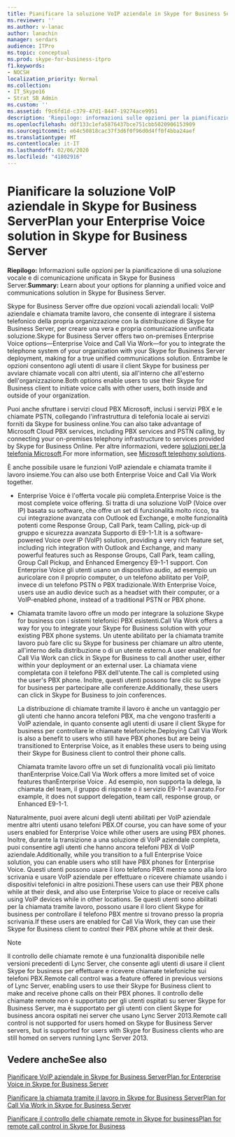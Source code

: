 ```yaml
---
title: Pianificare la soluzione VoIP aziendale in Skype for Business Server
ms.reviewer: ''
ms.author: v-lanac
author: lanachin
manager: serdars
audience: ITPro
ms.topic: conceptual
ms.prod: skype-for-business-itpro
f1.keywords:
- NOCSH
localization_priority: Normal
ms.collection:
- IT_Skype16
- Strat_SB_Admin
ms.custom: ''
ms.assetid: f9c6fd1d-c379-47d1-8447-19274ace9951
description: 'Riepilogo: informazioni sulle opzioni per la pianificazione di una soluzione vocale e di comunicazione unificata in Skype for Business Server.'
ms.openlocfilehash: ddf133c1efa5876437bce751cbb5020906153909
ms.sourcegitcommit: e64c50818cac37f3d6f0f96d0d4ff0f4bba24aef
ms.translationtype: MT
ms.contentlocale: it-IT
ms.lasthandoff: 02/06/2020
ms.locfileid: "41802916"
---
```

# <a name="plan-your-enterprise-voice-solution-in-skype-for-business-server"></a><span data-ttu-id="9130a-103">Pianificare la soluzione VoIP aziendale in Skype for Business Server</span><span class="sxs-lookup"><span data-stu-id="9130a-103">Plan your Enterprise Voice solution in Skype for Business Server</span></span>
 
<span data-ttu-id="9130a-104">**Riepilogo:** Informazioni sulle opzioni per la pianificazione di una soluzione vocale e di comunicazione unificata in Skype for Business Server.</span><span class="sxs-lookup"><span data-stu-id="9130a-104">**Summary:** Learn about your options for planning a unified voice and communications solution in Skype for Business Server.</span></span>
  
<span data-ttu-id="9130a-105">Skype for Business Server offre due opzioni vocali aziendali locali: VoIP aziendale e chiamata tramite lavoro, che consente di integrare il sistema telefonico della propria organizzazione con la distribuzione di Skype for Business Server, per creare una vera e propria comunicazione unificata soluzione.</span><span class="sxs-lookup"><span data-stu-id="9130a-105">Skype for Business Server offers two on-premises Enterprise Voice options—Enterprise Voice and Call Via Work—for you to integrate the telephone system of your organization with your Skype for Business Server deployment, making for a true unified communications solution.</span></span> <span data-ttu-id="9130a-106">Entrambe le opzioni consentono agli utenti di usare il client Skype for business per avviare chiamate vocali con altri utenti, sia all'interno che all'esterno dell'organizzazione.</span><span class="sxs-lookup"><span data-stu-id="9130a-106">Both options enable users to use their Skype for Business client to initiate voice calls with other users, both inside and outside of your organization.</span></span>
  
<span data-ttu-id="9130a-107">Puoi anche sfruttare i servizi cloud PBX Microsoft, inclusi i servizi PBX e le chiamate PSTN, collegando l'infrastruttura di telefonia locale ai servizi forniti da Skype for business online.</span><span class="sxs-lookup"><span data-stu-id="9130a-107">You can also take advantage of Microsoft Cloud PBX services, including PBX services and PSTN calling, by connecting your on-premises telephony infrastructure to services provided by Skype for Business Online.</span></span> <span data-ttu-id="9130a-108">Per altre informazioni, vedere [soluzioni per la telefonia Microsoft](https://docs.microsoft.com/SkypeForBusiness/hybrid/msft-telephony-solutions).</span><span class="sxs-lookup"><span data-stu-id="9130a-108">For more information, see [Microsoft telephony solutions](https://docs.microsoft.com/SkypeForBusiness/hybrid/msft-telephony-solutions).</span></span>
  
<span data-ttu-id="9130a-109">È anche possibile usare le funzioni VoIP aziendale e chiamata tramite il lavoro insieme.</span><span class="sxs-lookup"><span data-stu-id="9130a-109">You can also use both Enterprise Voice and Call Via Work together.</span></span>
  
- <span data-ttu-id="9130a-110">Enterprise Voice è l'offerta vocale più completa.</span><span class="sxs-lookup"><span data-stu-id="9130a-110">Enterprise Voice is the most complete voice offering.</span></span> <span data-ttu-id="9130a-111">Si tratta di una soluzione VoIP (Voice over IP) basata su software, che offre un set di funzionalità molto ricco, tra cui integrazione avanzata con Outlook ed Exchange, e molte funzionalità potenti come Response Group, Call Park, team Calling, pick-up di gruppo e sicurezza avanzata Supporto di E9-1-1.</span><span class="sxs-lookup"><span data-stu-id="9130a-111">It is a software-powered Voice over IP (VoIP) solution, providing a very rich feature set, including rich integration with Outlook and Exchange, and many powerful features such as Response Groups, Call Park, team calling, Group Call Pickup, and Enhanced Emergency E9-1-1 support.</span></span> <span data-ttu-id="9130a-112">Con Enterprise Voice gli utenti usano un dispositivo audio, ad esempio un auricolare con il proprio computer, o un telefono abilitato per VoIP, invece di un telefono PSTN o PBX tradizionale.</span><span class="sxs-lookup"><span data-stu-id="9130a-112">With Enterprise Voice, users use an audio device such as a headset with their computer, or a VoIP-enabled phone, instead of a traditional PSTN or PBX phone.</span></span>
    
- <span data-ttu-id="9130a-113">Chiamata tramite lavoro offre un modo per integrare la soluzione Skype for business con i sistemi telefonici PBX esistenti.</span><span class="sxs-lookup"><span data-stu-id="9130a-113">Call Via Work offers a way for you to integrate your Skype for Business solution with your existing PBX phone systems.</span></span> <span data-ttu-id="9130a-114">Un utente abilitato per la chiamata tramite lavoro può fare clic su Skype for business per chiamare un altro utente, all'interno della distribuzione o di un utente esterno.</span><span class="sxs-lookup"><span data-stu-id="9130a-114">A user enabled for Call Via Work can click in Skype for Business to call another user, either within your deployment or an external user.</span></span> <span data-ttu-id="9130a-115">La chiamata viene completata con il telefono PBX dell'utente.</span><span class="sxs-lookup"><span data-stu-id="9130a-115">The call is completed using the user's PBX phone.</span></span> <span data-ttu-id="9130a-116">Inoltre, questi utenti possono fare clic su Skype for business per partecipare alle conferenze.</span><span class="sxs-lookup"><span data-stu-id="9130a-116">Additionally, these users can click in Skype for Business to join conferences.</span></span>
    
    <span data-ttu-id="9130a-117">La distribuzione di chiamate tramite il lavoro è anche un vantaggio per gli utenti che hanno ancora telefoni PBX, ma che vengono trasferiti a VoIP aziendale, in quanto consente agli utenti di usare il client Skype for business per controllare le chiamate telefoniche.</span><span class="sxs-lookup"><span data-stu-id="9130a-117">Deploying Call Via Work is also a benefit to users who still have PBX phones but are being transitioned to Enterprise Voice, as it enables these users to being using their Skype for Business client to control their phone calls.</span></span>
    
     <span data-ttu-id="9130a-118">Chiamata tramite lavoro offre un set di funzionalità vocali più limitato thanEnterprise Voice.</span><span class="sxs-lookup"><span data-stu-id="9130a-118">Call Via Work offers a more limited set of voice features thanEnterprise Voice .</span></span> <span data-ttu-id="9130a-119">Ad esempio, non supporta la delega, la chiamata del team, il gruppo di risposte o il servizio E9-1-1 avanzato.</span><span class="sxs-lookup"><span data-stu-id="9130a-119">For example, it does not support delegation, team call, response group, or Enhanced E9-1-1.</span></span>
    
<span data-ttu-id="9130a-120">Naturalmente, puoi avere alcuni degli utenti abilitati per VoIP aziendale mentre altri utenti usano telefoni PBX.</span><span class="sxs-lookup"><span data-stu-id="9130a-120">Of course, you can have some of your users enabled for Enterprise Voice while other users are using PBX phones.</span></span> <span data-ttu-id="9130a-121">Inoltre, durante la transizione a una soluzione di VoIP aziendale completa, puoi consentire agli utenti che hanno ancora telefoni PBX di VoIP aziendale.</span><span class="sxs-lookup"><span data-stu-id="9130a-121">Additionally, while you transition to a full Enterprise Voice solution, you can enable users who still have PBX phones for Enterprise Voice.</span></span> <span data-ttu-id="9130a-122">Questi utenti possono usare il loro telefono PBX mentre sono alla loro scrivania e usare VoIP aziendale per effettuare o ricevere chiamate usando i dispositivi telefonici in altre posizioni.</span><span class="sxs-lookup"><span data-stu-id="9130a-122">These users can use their PBX phone while at their desk, and also use Enterprise Voice to place or receive calls using VoIP devices while in other locations.</span></span> <span data-ttu-id="9130a-123">Se questi utenti sono abilitati per la chiamata tramite lavoro, possono usare il loro client Skype for business per controllare il telefono PBX mentre si trovano presso la propria scrivania.</span><span class="sxs-lookup"><span data-stu-id="9130a-123">If these users are enabled for Call Via Work, they can use their Skype for Business client to control their PBX phone while at their desk.</span></span>
  
> [!NOTE]
> <span data-ttu-id="9130a-124">Il controllo delle chiamate remote è una funzionalità disponibile nelle versioni precedenti di Lync Server, che consente agli utenti di usare il client Skype for business per effettuare e ricevere chiamate telefoniche sui telefoni PBX.</span><span class="sxs-lookup"><span data-stu-id="9130a-124">Remote call control was a feature offered in previous versions of Lync Server, enabling users to use their Skype for Business client to make and receive phone calls on their PBX phones.</span></span> <span data-ttu-id="9130a-125">Il controllo delle chiamate remote non è supportato per gli utenti ospitati su server Skype for Business Server, ma è supportato per gli utenti con client Skype for business ancora ospitati nei server che usano Lync Server 2013.</span><span class="sxs-lookup"><span data-stu-id="9130a-125">Remote call control is not supported for users homed on Skype for Business Server servers, but is supported for users with Skype for Business clients who are still homed on servers running Lync Server 2013.</span></span> 
  
## <a name="see-also"></a><span data-ttu-id="9130a-126">Vedere anche</span><span class="sxs-lookup"><span data-stu-id="9130a-126">See also</span></span>


[<span data-ttu-id="9130a-127">Pianificare VoIP aziendale in Skype for Business Server</span><span class="sxs-lookup"><span data-stu-id="9130a-127">Plan for Enterprise Voice in Skype for Business Server</span></span>](enterprise-voice.md)
  
[<span data-ttu-id="9130a-128">Pianificare la chiamata tramite il lavoro in Skype for Business Server</span><span class="sxs-lookup"><span data-stu-id="9130a-128">Plan for Call Via Work in Skype for Business Server</span></span>](call-via-work.md)
  
[<span data-ttu-id="9130a-129">Pianificare il controllo delle chiamate remote in Skype for business</span><span class="sxs-lookup"><span data-stu-id="9130a-129">Plan for remote call control in Skype for Business</span></span>](remote-call-control.md)

